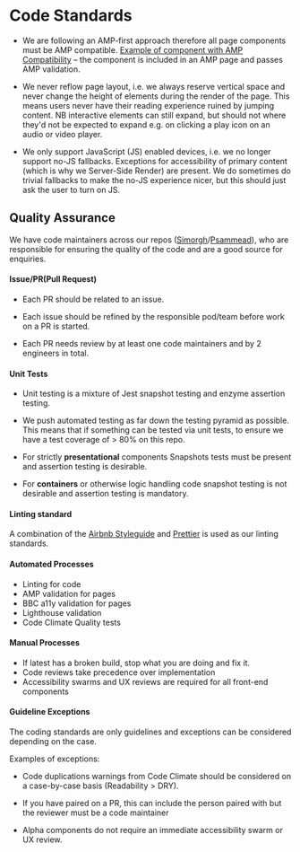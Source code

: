 # Code Standards

- We are following an AMP-first approach therefore all page components must be AMP compatible. [Example of component with AMP Compatibility](https://github.com/bbc/psammead/tree/latest/packages/components/psammead-image) – the component is included in an AMP page and passes AMP validation.

- We never reflow page layout, i.e. we always reserve vertical space and never change the height of elements during the render of the page. This means users never have their reading experience ruined by jumping content. NB interactive elements can still expand, but should not where they'd not be expected to expand e.g. on clicking a play icon on an audio or video player.

- We only support JavaScript (JS) enabled devices, i.e. we no longer support no-JS fallbacks. Exceptions for accessibility of primary content (which is why we Server-Side Render) are present. We do sometimes do trivial fallbacks to make the no-JS experience nicer, but this should just ask the user to turn on JS.

## Quality Assurance

We have code maintainers across our repos ([Simorgh](https://github.com/bbc/simorgh)/[Psammead](https://github.com/bbc/psammead)), who are responsible for ensuring the quality of the code and are a good source for enquiries.

#### Issue/PR(Pull Request)

- Each PR should be related to an issue.

- Each issue should be refined by the responsible pod/team before work on a PR is started.

- Each PR needs review by at least one code maintainers and by 2 engineers in total.

#### Unit Tests

- Unit testing is a mixture of Jest snapshot testing and enzyme assertion testing.

- We push automated testing as far down the testing pyramid as possible. This means that if something can be tested via unit tests, to ensure we have a test coverage of > 80% on this repo.

- For strictly **presentational** components Snapshots tests must be present and assertion testing is desirable.

- For **containers** or otherwise logic handling code snapshot testing is not desirable and assertion testing is mandatory.

#### Linting standard

A combination of the [Airbnb Styleguide](https://github.com/airbnb/javascript/tree/master/react) and [Prettier](https://github.com/prettier/prettier) is used as our linting standards.

#### Automated Processes

- Linting for code
- AMP validation for pages
- BBC a11y validation for pages
- Lighthouse validation
- Code Climate Quality tests

#### Manual Processes

- If latest has a broken build, stop what you are doing and fix it.
- Code reviews take precedence over implementation
- Accessibility swarms and UX reviews are required for all front-end components

#### Guideline Exceptions

The coding standards are only guidelines and exceptions can be considered depending on the case.

Examples of exceptions:

- Code duplications warnings from Code Climate should be considered on a case-by-case basis (Readability > DRY).

- If you have paired on a PR, this can include the person paired with but the reviewer must be a code maintainer

- Alpha components do not require an immediate accessibility swarm or UX review.
